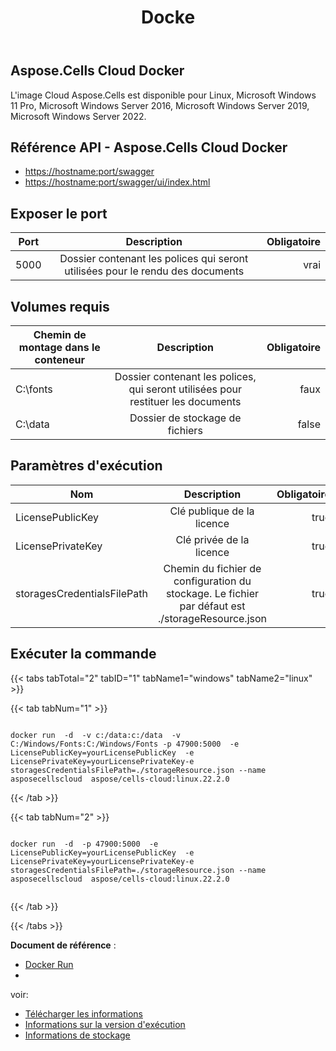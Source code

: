 ﻿---
title: Docke
second_title: Aspose.Cells Cloud Documen
type: docs
url: /fr/docker-developer-guide/
aliases: [/docker/, /docker/run/]
description: Aspose.Cells Nuage
weight: 30
kwords: Excel, Office Cloud, REST API, Tableur, PDF, CSV, Json, Markdown, Docker
---
## Aspose.Cells Cloud Docker

L'image Cloud Aspose.Cells est disponible pour Linux, Microsoft Windows 11 Pro, Microsoft Windows Server 2016, Microsoft Windows Server 2019, Microsoft Windows Server 2022.

## Référence API - Aspose.Cells Cloud Docker

- <https://hostname:port/swagger>
- <https://hostname:port/swagger/ui/index.html>

## Exposer le port

Port | Description | Obligatoire
---|:--:|---:
5000 | Dossier contenant les polices qui seront utilisées pour le rendu des documents | vrai

##  Volumes requis ##

Chemin de montage dans le conteneur | Description | Obligatoire
---|:--:|---:
C:\fonts | Dossier contenant les polices, qui seront utilisées pour restituer les documents | faux
C:\data | Dossier de stockage de fichiers | false

##  Paramètres d'exécution ##

Nom | Description | Obligatoire
---|:--:|---:
LicensePublicKey | Clé publique de la licence | true
LicensePrivateKey | Clé privée de la licence | true
storagesCredentialsFilePath | Chemin du fichier de configuration du stockage. Le fichier par défaut est ./storageResource.json | true

##  Exécuter la commande ##

{{< tabs tabTotal="2" tabID="1" tabName1="windows" tabName2="linux" >}}

{{< tab tabNum="1" >}}

```windows

docker run  -d  -v c:/data:c:/data  -v C:/Windows/Fonts:C:/Windows/Fonts -p 47900:5000  -e LicensePublicKey=yourLicensePublicKey  -e LicensePrivateKey=yourLicensePrivateKey-e storagesCredentialsFilePath=./storageResource.json --name asposecellscloud  aspose/cells-cloud:linux.22.2.0

```

{{< /tab >}}

{{< tab tabNum="2" >}}

```linux

docker run  -d  -p 47900:5000  -e LicensePublicKey=yourLicensePublicKey  -e LicensePrivateKey=yourLicensePrivateKey-e storagesCredentialsFilePath=./storageResource.json --name asposecellscloud  aspose/cells-cloud:linux.22.2.0


```

{{< /tab >}}

{{< /tabs >}}

**Document de référence** :

- [Docker Run]( https://docs.docker.com/engine/reference/commandline/run/)
-

voir:

- [Télécharger les informations](/cells/fr/docker/downloads/)
- [Informations sur la version d'exécution](/cells/fr//docker/tag-list/)
- [Informations de stockage](/cells/fr/docker/storage/)
